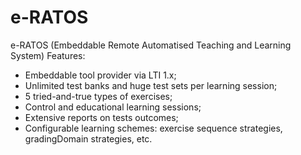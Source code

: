 # e-RATOS
e-RATOS (Embeddable Remote Automatised Teaching and Learning System)
Features:
- Embeddable tool provider via LTI 1.x;
- Unlimited test banks and huge test sets per learning session;
- 5 tried-and-true types of exercises;
- Control and educational learning sessions;
- Extensive reports on tests outcomes;
- Configurable learning schemes: exercise sequence strategies, gradingDomain strategies, etc.
